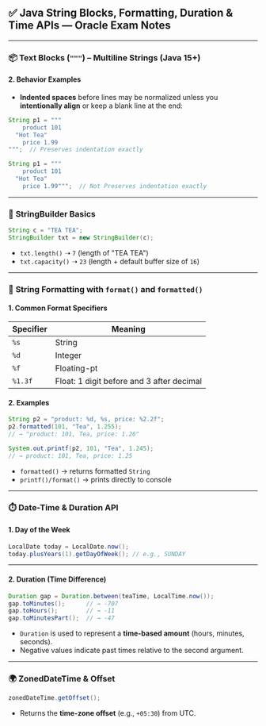 

## ✅ Java String Blocks, Formatting, Duration & Time APIs — Oracle Exam Notes

---

### 📦 **Text Blocks (`"""`) – Multiline Strings (Java 15+)**

#### 2. **Behavior Examples**

* **Indented spaces** before lines may be normalized unless you **intentionally align** or keep a blank line at the end:

```java
String p1 = """
    product 101
  "Hot Tea"
    price 1.99
""";  // Preserves indentation exactly
```
```java
String p1 = """
    product 101
  "Hot Tea"
    price 1.99""";  // Not Preserves indentation exactly
```

---

### 🧵 **StringBuilder Basics**

```java
String c = "TEA TEA";
StringBuilder txt = new StringBuilder(c);
```

* `txt.length()` ➝ `7` (length of "TEA TEA")
* `txt.capacity()` ➝ `23` (length + default buffer size of `16`)

---

### 🧾 **String Formatting with `format()` and `formatted()`**

#### 1. **Common Format Specifiers**

| Specifier | Meaning                                   |
| --------- | ----------------------------------------- |
| `%s`      | String                                    |
| `%d`      | Integer                                   |
| `%f`      | Floating-pt                               |
| `%1.3f`   | Float: 1 digit before and 3 after decimal |

#### 2. **Examples**

```java
String p2 = "product: %d, %s, price: %2.2f";
p2.formatted(101, "Tea", 1.255); 
// → "product: 101, Tea, price: 1.26"

System.out.printf(p2, 101, "Tea", 1.245);
// → product: 101, Tea, price: 1.25
```

* `formatted()` → returns formatted `String`
* `printf()/format()` → prints directly to console

---

### ⏱️ **Date-Time & Duration API**

#### 1. **Day of the Week**

```java
LocalDate today = LocalDate.now();
today.plusYears(1).getDayOfWeek(); // e.g., SUNDAY
```

---

#### 2. **Duration (Time Difference)**

```java
Duration gap = Duration.between(teaTime, LocalTime.now());
gap.toMinutes();      // → -707
gap.toHours();        // → -11
gap.toMinutesPart();  // → -47
```

* `Duration` is used to represent a **time-based amount** (hours, minutes, seconds).
* Negative values indicate past times relative to the second argument.

---

### 🌍 **ZonedDateTime & Offset**

```java
zonedDateTime.getOffset();
```

* Returns the **time-zone offset** (e.g., `+05:30`) from UTC.
